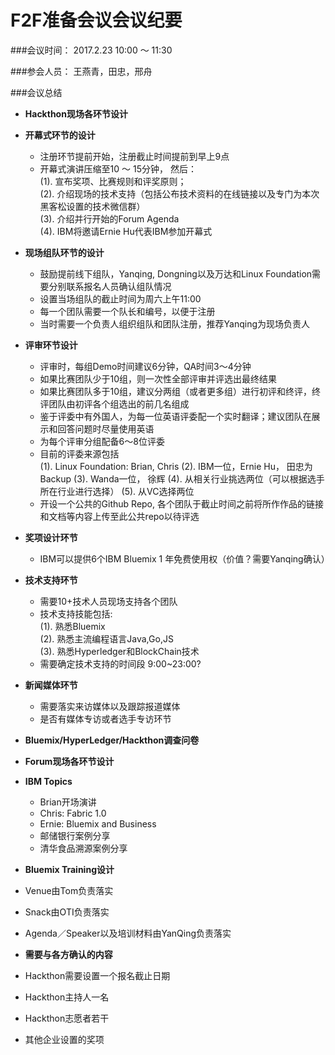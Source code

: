 # F2F准备会议会议纪要

###会议时间： 2017.2.23 10:00 ～ 11:30

###参会人员： 王燕青，田忠，邢舟

###会议总结

* **Hackthon现场各环节设计**
 * **开幕式环节的设计**
   - 注册环节提前开始，注册截止时间提前到早上9点
   - 开幕式演讲压缩至10 ～ 15分钟， 然后：  
     (1). 宣布奖项、比赛规则和评奖原则；  
     (2). 介绍现场的技术支持（包括公布技术资料的在线链接以及专门为本次黑客松设置的技术微信群）  
     (3). 介绍并行开始的Forum Agenda  
     (4). IBM将邀请Ernie Hu代表IBM参加开幕式    
 * **现场组队环节的设计**
   - 鼓励提前线下组队，Yanqing, Dongning以及万达和Linux Foundation需要分别联系报名人员确认组队情况
   - 设置当场组队的截止时间为周六上午11:00
   - 每一个团队需要一个队长和编号，以便于注册
   - 当时需要一个负责人组织组队和团队注册，推荐Yanqing为现场负责人
 * **评审环节设计**
   - 评审时，每组Demo时间建议6分钟，QA时间3～4分钟
   - 如果比赛团队少于10组，则一次性全部评审并评选出最终结果
   - 如果比赛团队多于10组，建议分两组（或者更多组）进行初评和终评，终评团队由初评各个组选出的前几名组成
   - 鉴于评委中有外国人，为每一位英语评委配一个实时翻译；建议团队在展示和回答问题时尽量使用英语
   - 为每个评审分组配备6～8位评委
   - 目前的评委来源包括  
     (1). Linux Foundation: Brian, Chris
     (2). IBM一位，Ernie Hu， 田忠为Backup
     (3). Wanda一位， 徐辉
     (4). 从相关行业挑选两位（可以根据选手所在行业进行选择）
     (5). 从VC选择两位
   - 开设一个公共的Github Repo, 各个团队于截止时间之前将所作作品的链接和文档等内容上传至此公共repo以待评选
 * **奖项设计环节**
   - IBM可以提供6个IBM Bluemix 1 年免费使用权（价值？需要Yanqing确认）
 * **技术支持环节**
   - 需要10+技术人员现场支持各个团队
   - 技术支持技能包括:  
   (1). 熟悉Bluemix  
   (2). 熟悉主流编程语言Java,Go,JS  
   (3). 熟悉Hyperledger和BlockChain技术  
   - 需要确定技术支持的时间段 9:00~23:00?
 * **新闻媒体环节**
   - 需要落实来访媒体以及跟踪报道媒体
   - 是否有媒体专访或者选手专访环节
 * **Bluemix/HyperLedger/Hackthon调查问卷** 

* **Forum现场各环节设计**
 * **IBM Topics**
   - Brian开场演讲
   - Chris: Fabric 1.0
   - Ernie: Bluemix and Business
   - 邮储银行案例分享
   - 清华食品溯源案例分享

* **Bluemix Training设计**
 * Venue由Tom负责落实
 * Snack由OTI负责落实
 * Agenda／Speaker以及培训材料由YanQing负责落实

* **需要与各方确认的内容**
 * Hackthon需要设置一个报名截止日期  
 * Hackthon主持人一名
 * Hackthon志愿者若干
 * 其他企业设置的奖项
